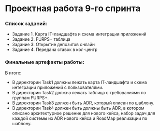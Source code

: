 # Проектная работа 9-го спринта

### Список заданий:
* Задание 1. Карта IT-ландшафта и схема интеграции приложений
* Задание 2. FURPS+ таблица
* Задание 3. Открытие депозитов онлайн
* Задание 4. Передача ставок в кол-центр

### Финальные артефакты работы:
В итоге:
* В директории Task1 должны лежать карта IT-ландшафта и схема интеграции приложений с пользователями.
* В директории Task2 должна лежать таблица с требованиями по группам FURPS+.
* В директории Task3 должен быть ADR, который описан по шаблону.
* В директории Task4 должен быть должны быть ADR, в котором описано архитектурное решение для нового кейса, набор задач для каждой системы из ADR нового кейса и RoadMap реализации по шаблону.
